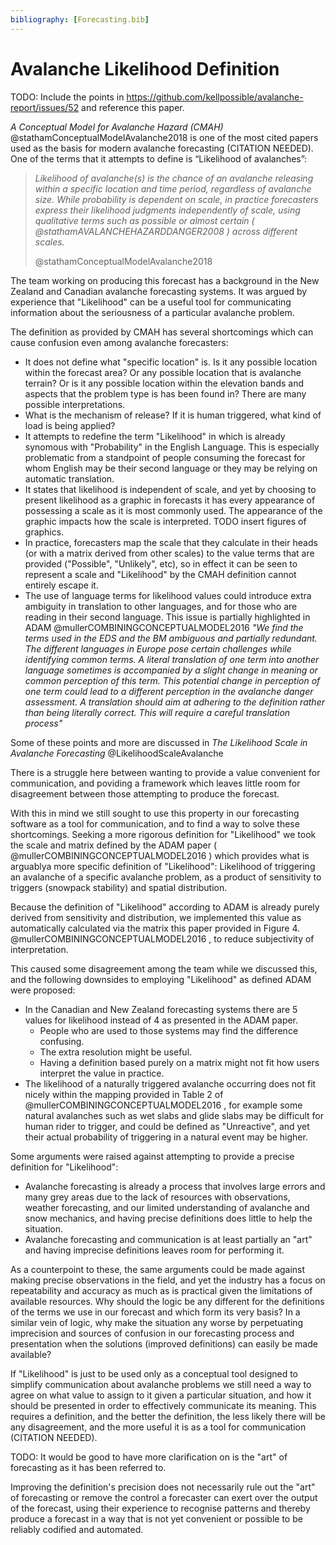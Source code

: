 ```yaml
---
bibliography: [Forecasting.bib]
---
```


# Avalanche Likelihood Definition

TODO: Include the points in https://github.com/kellpossible/avalanche-report/issues/52 and reference this paper.

*A Conceptual Model for Avalanche Hazard (CMAH)* @stathamConceptualModelAvalanche2018 is one of the most cited papers used as the basis for modern avalanche forecasting (CITATION NEEDED). One of the terms that it attempts to define is “Likelihood of avalanches”:

> *Likelihood of avalanche(s) is the chance of an avalanche releasing within a specific location and time period, regardless of avalanche size. While probability is dependent on scale, in practice forecasters express their likelihood judgments independently of scale, using qualitative terms such as possible or almost certain ( @stathamAVALANCHEHAZARDDANGER2008 ) across different scales.* 
>
> @stathamConceptualModelAvalanche2018

The team working on producing this forecast has a background in the New Zealand and Canadian avalanche forecasting systems. It was argued by experience that "Likelihood" can be a useful tool for communicating information about the seriousness of a particular avalanche problem.

The definition as provided by CMAH has several shortcomings which can cause confusion even among avalanche forecasters:

* It does not define what "specific location" is. Is it any possible location within the forecast area? Or any possible location that is avalanche terrain? Or is it any possible location within the elevation bands and aspects that the problem type is has been found in? There are many possible interpretations.
* What is the mechanism of release? If it is human triggered, what kind of load is being applied?
* It attempts to redefine the term "Likelihood" in which is already synomous with "Probability" in the English Language. This is especially problematic from a standpoint of people consuming the forecast for whom English may be their second language or they may be relying on automatic translation.
* It states that likelihood is independent of scale, and yet by choosing to present likelihood as a graphic in forecasts it has every appearance of possessing a scale as it is most commonly used. The appearance of the graphic impacts how the scale is interpreted. TODO insert figures of graphics.
* In practice, forecasters map the scale that they calculate in their heads (or with a matrix derived from other scales) to the value terms that are provided ("Possible", "Unlikely", etc), so in effect it can be seen to represent a scale and "Likelihood" by the CMAH definition cannot entirely escape it.
* The use of language terms for likelihood values could introduce extra ambiguity in translation to other languages, and for those who are reading in their second language. This issue is partially highlighted in ADAM @mullerCOMBININGCONCEPTUALMODEL2016 *"We find the terms used in the EDS and the BM ambiguous and partially redundant. The different languages in Europe pose certain challenges while identifying common terms. A literal translation of one term into another language sometimes is accompanied by a slight change in meaning or common perception of this term. This potential change in perception of one term could lead to a
different perception in the avalanche danger assessment. A translation should aim at adhering to the definition rather than being literally correct. This will require a careful translation process"*

Some of these points and more are discussed in *The Likelihood Scale in Avalanche Forecasting* @LikelihoodScaleAvalanche

There is a struggle here between wanting to provide a value convenient for communication, and poviding a framework which leaves little room for disagreement between those attempting to produce the forecast.


With this in mind we still sought to use this property in our forecasting software as a tool for communication, and to find a way to solve these shortcomings. Seeking a more rigorous definition for "Likelihood" we took the scale and matrix defined by the ADAM paper  ( @mullerCOMBININGCONCEPTUALMODEL2016 ) which provides what is arguablya more specific definition of "Likelihood": Likelihood of triggering an avalanche of a specific avalanche problem, as a product of sensitivity to triggers (snowpack stability) and spatial distribution.

Because the definition of "Likelihood" according to ADAM is already purely derived from sensitivity and distribution, we implemented this value as automatically calculated via the matrix this paper provided in Figure 4. @mullerCOMBININGCONCEPTUALMODEL2016 , to reduce subjectivity of interpretation.

This caused some disagreement among the team while we discussed this, and the following downsides to employing "Likelihood" as defined ADAM were proposed:

* In the Canadian and New Zealand forecasting systems there are 5 values for likelihood instead of 4 as presented in the ADAM paper.
  * People who are used to those systems may find the difference confusing.
  * The extra resolution might be useful.
  * Having a definition based purely on a matrix might not fit how users interpret the value in practice.
* The likelihood of a naturally triggered avalanche occurring does not fit nicely within the mapping provided in Table 2 of @mullerCOMBININGCONCEPTUALMODEL2016 , for example some natural avalanches such as wet slabs and glide slabs may be difficult for human rider to trigger, and could be defined as "Unreactive", and yet their actual probability of triggering in a natural event may be higher.

Some arguments were raised against attempting to provide a precise definition for "Likelihood":

* Avalanche forecasting is already a process that involves large errors and many grey areas due to the lack of resources with observations, weather forecasting, and our limited understanding of avalanche and snow mechanics, and having precise definitions does little to help the situation. 
* Avalanche forecasting and communication is at least partially an "art" and having imprecise definitions leaves room for performing it.

As a counterpoint to these, the same arguments could be made against making precise observations in the field, and yet the industry has a focus on repeatability and accuracy as much as is practical given the limitations of available resources. Why should the logic be any different for the definitions of the terms we use in our forecast and which form its very basis? In a similar vein of logic, why make the situation any worse by perpetuating imprecision and sources of confusion in our forecasting process and presentation when the solutions (improved definitions) can easily be made available?

If "Likelihood" is just to be used only as a conceptual tool designed to simplify communication about avalanche problems we still need a way to agree on what value to assign to it given a particular situation, and how it should be presented in order to effectively communicate its meaning. This requires a definition, and the better the definition, the less likely there will be any disagreement, and the more useful it is as a tool for communication (CITATION NEEDED).

TODO: It would be good to have more clarification on is the "art" of forecasting as it has been referred to.

Improving the definition's precision does not necessarily rule out the "art" of forecasting or remove the control a forecaster can exert over the output of the forecast, using their experience to recognise patterns and thereby produce a forecast in a way that is not yet convenient or possible to be reliably codified and automated.

